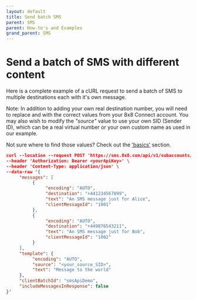 ```yaml
---
layout: default
title: Send batch SMS
parent: SMS
parent: How-to's and Examples
grand_parent: SMS
---
```


# Send a batch of SMS with different content

Here is a complete example of a cURL request to send a batch of SMS to multiple destinations each with it's own message.

Note: In addition to adding your own real destination number, you will need to replace _<yourSubAccountId>_ and _<yourApiToken>_ with the correct values from your 8x8 Connect account.
You may also wish to modify the _"source"_ value to use your own SID (Sender ID), which can be a real virtual number or your own custom name as used in our example.

Not sure where to find those values?  Check out the ['basics'](docs/basics/basics) section.

```json
curl --location --request POST 'https://sms.8x8.com/api/v1/subaccounts/<yourSubAccountId>/messages/batch' \
--header 'Authorization: Bearer <yourApiKey>' \
--header 'Content-Type: application/json' \
--data-raw '{
     "messages": [
          {
               "encoding": "AUTO",
               "destination": "+441234567899",
               "text": "An SMS message just for Alice",
               "clientMessageId": "1001"
          },
          {
               "encoding": "AUTO",
               "destination": "+449876543211",
               "text": "An SMS message just for Bob",
               "clientMessageId": "1002"
          }
     ],
     "template": {
          "encoding": "AUTO",
          "source": "<your_source_SID>",
          "text": "Message to the world"
     },
     "clientBatchId": "smsApiDemo",
     "includeMessagesInResponse": false
}'

```
